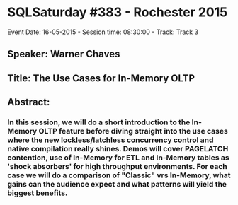 # SQLSaturday #383 - Rochester 2015
Event Date: 16-05-2015 - Session time: 08:30:00 - Track: Track 3
## Speaker: Warner Chaves
## Title: The Use Cases for In-Memory OLTP
## Abstract:
### In this session, we will do a short introduction to the In-Memory OLTP feature before diving straight into the use cases where the new lockless/latchless concurrency control and native compilation really shines. Demos will cover PAGELATCH contention, use of In-Memory for ETL and In-Memory tables as 'shock absorbers' for high throughput environments. For each case we will do a comparison of "Classic" vrs In-Memory, what gains can the audience expect and what patterns will yield the biggest benefits.
